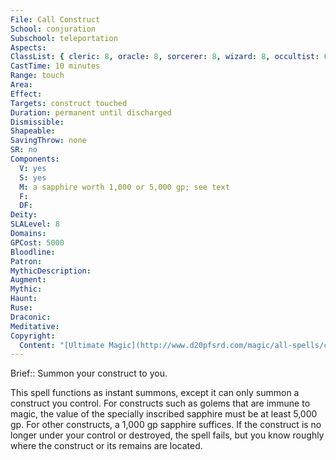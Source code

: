 ```yaml
---
File: Call Construct
School: conjuration
Subschool: teleportation
Aspects: 
ClassList: { cleric: 8, oracle: 8, sorcerer: 8, wizard: 8, occultist: 6, psychic: 8 }
CastTime: 10 minutes
Range: touch
Area: 
Effect: 
Targets: construct touched
Duration: permanent until discharged
Dismissible: 
Shapeable: 
SavingThrow: none
SR: no
Components:
  V: yes
  S: yes
  M: a sapphire worth 1,000 or 5,000 gp; see text
  F: 
  DF: 
Deity: 
SLALevel: 8
Domains: 
GPCost: 5000
Bloodline: 
Patron: 
MythicDescription: 
Augment: 
Mythic: 
Haunt: 
Ruse: 
Draconic: 
Meditative: 
Copyright:
  Content: "[Ultimate Magic](http://www.d20pfsrd.com/magic/all-spells/c/call-construct)"
---
```

Brief:: Summon your construct to you.

This spell functions as instant summons, except it can only summon a construct you control. For constructs such as golems that are immune to magic, the value of the specially inscribed sapphire must be at least 5,000 gp. For other constructs, a 1,000 gp sapphire suffices.  If the construct is no longer under your control or destroyed, the spell fails, but you know roughly where the construct or its remains are located.
